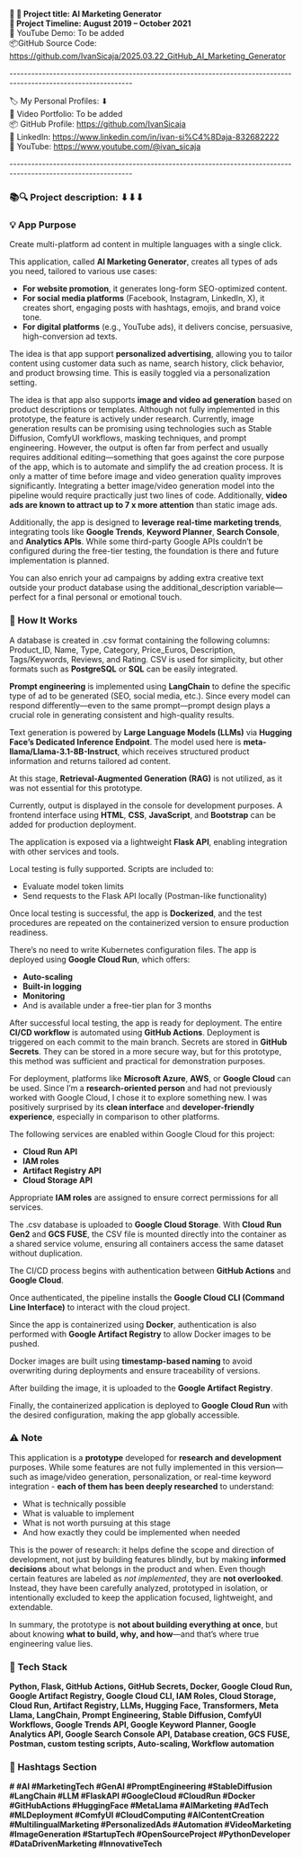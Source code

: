 **🧾 🎯 Project title: AI Marketing Generator  
📅 Project Timeline: August 2019 – October 2021**  
🎥 YouTube Demo: To be added  
📦GitHub Source Code: <https://github.com/IvanSicaja/2025.03.22_GitHub_AI_Marketing_Generator>

\----------------------------------------------------------------------------------------------------------------

🏷️ My Personal Profiles: ⬇︎  
🎥 Video Portfolio: To be added  
📦 GitHub Profile: <https://github.com/IvanSicaja>  
🔗 LinkedIn: <https://www.linkedin.com/in/ivan-si%C4%8Daja-832682222>  
🎥 YouTube: <https://www.youtube.com/@ivan_sicaja>

\----------------------------------------------------------------------------------------------------------------

### 📚🔍 Project description: ⬇︎⬇︎⬇︎

### 💡 App Purpose

Create multi-platform ad content in multiple languages with a single click.

This application, called **AI Marketing Generator**, creates all types of ads you need, tailored to various use cases:

- **For website promotion**, it generates long-form SEO-optimized content.
- **For social media platforms** (Facebook, Instagram, LinkedIn, X), it creates short, engaging posts with hashtags, emojis, and brand voice tone.
- **For digital platforms** (e.g., YouTube ads), it delivers concise, persuasive, high-conversion ad texts.

The idea is that app support **personalized advertising**, allowing you to tailor content using customer data such as name, search history, click behavior, and product browsing time. This is easily toggled via a personalization setting.

The idea is that app also supports **image and video ad generation** based on product descriptions or templates. Although not fully implemented in this prototype, the feature is actively under research. Currently, image generation results can be promising using technologies such as Stable Diffusion, ComfyUI workflows, masking techniques, and prompt engineering. However, the output is often far from perfect and usually requires additional editing—something that goes against the core purpose of the app, which is to automate and simplify the ad creation process. It is only a matter of time before image and video generation quality improves significantly. Integrating a better image/video generation model into the pipeline would require practically just two lines of code. Additionally, **video ads are known to attract up to 7 x more attention** than static image ads.

Additionally, the app is designed to **leverage real-time marketing trends**, integrating tools like **Google Trends**, **Keyword Planner**, **Search Console**, and **Analytics APIs**. While some third-party Google APIs couldn’t be configured during the free-tier testing, the foundation is there and future implementation is planned.

You can also enrich your ad campaigns by adding extra creative text outside your product database using the additional_description variable—perfect for a final personal or emotional touch.

### 🧠 How It Works

A database is created in .csv format containing the following columns: Product_ID, Name, Type, Category, Price_Euros, Description, Tags/Keywords, Reviews, and Rating. CSV is used for simplicity, but other formats such as **PostgreSQL** or **SQL** can be easily integrated.

**Prompt engineering** is implemented using **LangChain** to define the specific type of ad to be generated (SEO, social media, etc.). Since every model can respond differently—even to the same prompt—prompt design plays a crucial role in generating consistent and high-quality results.

Text generation is powered by **Large Language Models (LLMs)** via **Hugging Face’s Dedicated Inference Endpoint**. The model used here is **meta-llama/Llama-3.1-8B-Instruct**, which receives structured product information and returns tailored ad content.

At this stage, **Retrieval-Augmented Generation (RAG)** is not utilized, as it was not essential for this prototype.

Currently, output is displayed in the console for development purposes. A frontend interface using **HTML**, **CSS**, **JavaScript**, and **Bootstrap** can be added for production deployment.

The application is exposed via a lightweight **Flask API**, enabling integration with other services and tools.

Local testing is fully supported. Scripts are included to:

- Evaluate model token limits
- Send requests to the Flask API locally (Postman-like functionality)

Once local testing is successful, the app is **Dockerized**, and the test procedures are repeated on the containerized version to ensure production readiness.

There’s no need to write Kubernetes configuration files. The app is deployed using **Google Cloud Run**, which offers:

- **Auto-scaling**
- **Built-in logging**
- **Monitoring**
- And is available under a free-tier plan for 3 months

After successful local testing, the app is ready for deployment. The entire **CI/CD workflow** is automated using **GitHub Actions**. Deployment is triggered on each commit to the main branch. Secrets are stored in **GitHub Secrets**. They can be stored in a more secure way, but for this prototype, this method was sufficient and practical for demonstration purposes.

For deployment, platforms like **Microsoft Azure**, **AWS**, or **Google Cloud** can be used. Since I’m a **research-oriented person** and had not previously worked with Google Cloud, I chose it to explore something new. I was positively surprised by its **clean interface** and **developer-friendly experience**, especially in comparison to other platforms.

The following services are enabled within Google Cloud for this project:

- **Cloud Run API**
- **IAM roles**
- **Artifact Registry API**
- **Cloud Storage API**

Appropriate **IAM roles** are assigned to ensure correct permissions for all services.

The .csv database is uploaded to **Google Cloud Storage**. With **Cloud Run Gen2** and **GCS FUSE**, the CSV file is mounted directly into the container as a shared service volume, ensuring all containers access the same dataset without duplication.

The CI/CD process begins with authentication between **GitHub Actions** and **Google Cloud**.

Once authenticated, the pipeline installs the **Google Cloud CLI (Command Line Interface)** to interact with the cloud project.

Since the app is containerized using **Docker**, authentication is also performed with **Google Artifact Registry** to allow Docker images to be pushed.

Docker images are built using **timestamp-based naming** to avoid overwriting during deployments and ensure traceability of versions.

After building the image, it is uploaded to the **Google Artifact Registry**.

Finally, the containerized application is deployed to **Google Cloud Run** with the desired configuration, making the app globally accessible.

### ⚠️ Note

This application is a **prototype** developed for **research and development** purposes. While some features are not fully implemented in this version—such as image/video generation, personalization, or real-time keyword integration - **each of them has been deeply researched** to understand:

- What is technically possible
- What is valuable to implement
- What is not worth pursuing at this stage
- And how exactly they could be implemented when needed

This is the power of research: it helps define the scope and direction of development, not just by building features blindly, but by making **informed decisions** about what belongs in the product and when. Even though certain features are labeled as _not implemented_, they are **not overlooked**. Instead, they have been carefully analyzed, prototyped in isolation, or intentionally excluded to keep the application focused, lightweight, and extendable.

In summary, the prototype is **not about building everything at once**, but about knowing **what to build, why, and how**—and that’s where true engineering value lies.

### **🔧 Tech Stack**

**Python, Flask, GitHub Actions, GitHub Secrets, Docker, Google Cloud Run, Google Artifact Registry, Google Cloud CLI, IAM Roles, Cloud Storage, Cloud Run, Artifact Registry, LLMs, Hugging Face, Transformers, Meta Llama, LangChain, Prompt Engineering, Stable Diffusion, ComfyUI Workflows, Google Trends API, Google Keyword Planner, Google Analytics API, Google Search Console API, Database creation, GCS FUSE, Postman, custom testing scripts, Auto-scaling, Workflow automation**

### **📣 Hashtags Section**

**\# #AI #MarketingTech #GenAI #PromptEngineering #StableDiffusion #LangChain #LLM #FlaskAPI #GoogleCloud #CloudRun #Docker #GitHubActions #HuggingFace #MetaLlama #AIMarketing #AdTech #MLDeployment #ComfyUI #CloudComputing #AIContentCreation #MultilingualMarketing #PersonalizedAds #Automation #VideoMarketing #ImageGeneration #StartupTech #OpenSourceProject #PythonDeveloper #DataDrivenMarketing #InnovativeTech**
